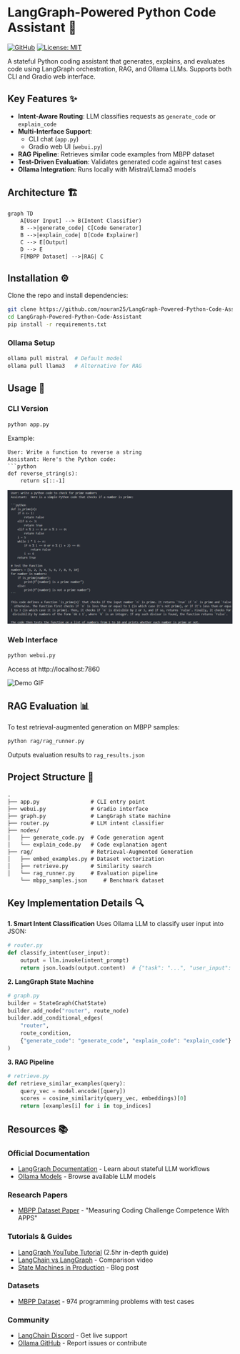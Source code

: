 # LangGraph-Powered Python Code Assistant 🤖

[![GitHub](https://img.shields.io/badge/LangGraph-Agent%20Workflow-blue)](https://langchain.com/langgraph)
[![License: MIT](https://img.shields.io/badge/License-MIT-yellow.svg)](https://opensource.org/licenses/MIT)

A stateful Python coding assistant that generates, explains, and evaluates code using LangGraph orchestration, RAG, and Ollama LLMs. Supports both CLI and Gradio web interface.

## Key Features ✨

- **Intent-Aware Routing**: LLM classifies requests as `generate_code` or `explain_code`
- **Multi-Interface Support**: 
  - CLI chat (`app.py`)
  - Gradio web UI (`webui.py`)
- **RAG Pipeline**: Retrieves similar code examples from MBPP dataset
- **Test-Driven Evaluation**: Validates generated code against test cases
- **Ollama Integration**: Runs locally with Mistral/Llama3 models

## Architecture 🏗️

```mermaid
graph TD
    A[User Input] --> B(Intent Classifier)
    B -->|generate_code| C[Code Generator]
    B -->|explain_code| D[Code Explainer]
    C --> E[Output]
    D --> E
    F[MBPP Dataset] -->|RAG| C
  ```
## Installation ⚙️

Clone the repo and install dependencies:

```bash
git clone https://github.com/nouran25/LangGraph-Powered-Python-Code-Assistant.git
cd LangGraph-Powered-Python-Code-Assistant
pip install -r requirements.txt
```
### Ollama Setup
  ```bash
  ollama pull mistral  # Default model
  ollama pull llama3   # Alternative for RAG
```
## Usage 🚀
### CLI Version
```bash
python app.py
```
Example:

```text
User: Write a function to reverse a string
Assistant: Here's the Python code:
```python
def reverse_string(s):
    return s[::-1]
```
![Demo GIF](assets/output.png) <!-- Replace with your actual demo GIF -->

### Web Interface
```bash
python webui.py
```
Access at http://localhost:7860

![Demo GIF](assets/demo.gif) <!-- Replace with your actual demo GIF -->

## RAG Evaluation 📊
To test retrieval-augmented generation on MBPP samples:

```bash
python rag/rag_runner.py
```
Outputs evaluation results to `rag_results.json`

## Project Structure 📂
```text
.
├── app.py                # CLI entry point
├── webui.py              # Gradio interface
├── graph.py              # LangGraph state machine
├── router.py             # LLM intent classifier
├── nodes/
│   ├── generate_code.py  # Code generation agent
│   └── explain_code.py   # Code explanation agent
├── rag/                  # Retrieval-Augmented Generation
│   ├── embed_examples.py # Dataset vectorization
│   ├── retrieve.py       # Similarity search
│   └── rag_runner.py     # Evaluation pipeline
    └── mbpp_samples.json     # Benchmark dataset
```
## Key Implementation Details 🔍
**1. Smart Intent Classification**
Uses Ollama LLM to classify user input into JSON:

```python
# router.py
def classify_intent(user_input):
    output = llm.invoke(intent_prompt)
    return json.loads(output.content)  # {"task": "...", "user_input": "..."}
```
**2. LangGraph State Machine**
```python
# graph.py
builder = StateGraph(ChatState)
builder.add_node("router", route_node)
builder.add_conditional_edges(
    "router",
    route_condition,
    {"generate_code": "generate_code", "explain_code": "explain_code"}
)
```
**3. RAG Pipeline**
```python
# retrieve.py
def retrieve_similar_examples(query):
    query_vec = model.encode([query])
    scores = cosine_similarity(query_vec, embeddings)[0]
    return [examples[i] for i in top_indices]
```
## Resources 📚

### Official Documentation
- [LangGraph Documentation](https://langchain.com/langgraph) - Learn about stateful LLM workflows
- [Ollama Models](https://ollama.ai/library) - Browse available LLM models

### Research Papers
- [MBPP Dataset Paper](https://arxiv.org/abs/2108.07732) - "Measuring Coding Challenge Competence With APPS"

### Tutorials & Guides
- [LangGraph YouTube Tutorial](https://www.youtube.com/watch?v=jGg_1h0qzaM) (2.5hr in-depth guide)
- [LangChain vs LangGraph](https://www.youtube.com/watch?v=qAF1NjEVHhY) - Comparison video
- [State Machines in Production](https://dev.to/jamesli/langgraph-state-machines-managing-complex-agent-task-flows-in-production-36f4) - Blog post

### Datasets
- [MBPP Dataset](https://github.com/google-research/google-research/tree/master/mbpp) - 974 programming problems with test cases

### Community
- [LangChain Discord](https://discord.gg/langchain) - Get live support
- [Ollama GitHub](https://github.com/jmorganca/ollama) - Report issues or contribute

